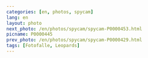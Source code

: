 ```yaml
---
categories: [en, photos, spycam]
lang: en
layout: photo
next_photo: /en/photos/spycam/spycam-P0000453.html
picname: P0000445
prev_photo: /en/photos/spycam/spycam-P0000429.html
tags: [Fotofalle, Leopards]
---
```

